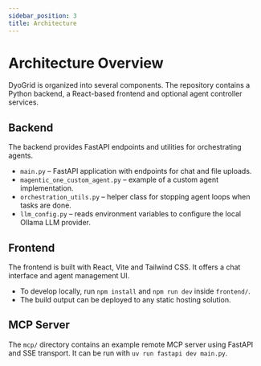 ```yaml
---
sidebar_position: 3
title: Architecture
---
```


# Architecture Overview

DyoGrid is organized into several components. The repository contains a Python backend, a React-based frontend and optional agent controller services.

## Backend

The backend provides FastAPI endpoints and utilities for orchestrating agents.

- `main.py` – FastAPI application with endpoints for chat and file uploads.
- `magentic_one_custom_agent.py` – example of a custom agent implementation.
- `orchestration_utils.py` – helper class for stopping agent loops when tasks are done.
- `llm_config.py` – reads environment variables to configure the local Ollama LLM provider.

## Frontend

The frontend is built with React, Vite and Tailwind CSS. It offers a chat interface and agent management UI.

- To develop locally, run `npm install` and `npm run dev` inside `frontend/`.
- The build output can be deployed to any static hosting solution.

## MCP Server

The `mcp/` directory contains an example remote MCP server using FastAPI and SSE transport. It can be run with `uv run fastapi dev main.py`.
